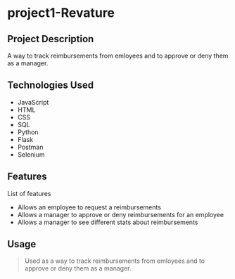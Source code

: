 # project1-Revature

## Project Description

A way to track reimbursements from emloyees and to approve or deny them as a manager.

## Technologies Used

* JavaScript
* HTML
* CSS
* SQL
* Python
* Flask
* Postman
* Selenium

## Features

List of features
* Allows an employee to request a reimbursements
* Allows a manager to approve or deny reimbursements for an employee
* Allows a manager to see different stats about reimbursements

## Usage

> Used as a way to track reimbursements from emloyees and to approve or deny them as a manager.
